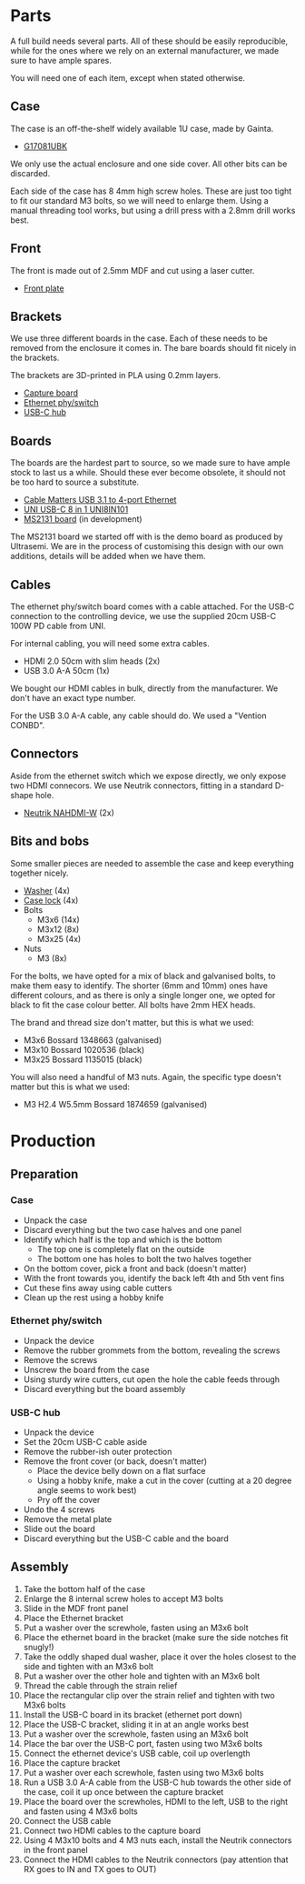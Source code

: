 # Parts

A full build needs several parts. All of these should be easily reproducible,
while for the ones where we rely on an external manufacturer, we made sure to
have ample spares.

You will need one of each item, except when stated otherwise.

## Case

The case is an off-the-shelf widely available 1U case, made by Gainta.

  * [G17081UBK](https://www.gainta.com/en/g17081ubk.html)

We only use the actual enclosure and one side cover. All other bits can be
discarded.

Each side of the case has 8 4mm high screw holes. These are just too tight to
fit our standard M3 bolts, so we will need to enlarge them. Using a manual
threading tool works, but using a drill press with a 2.8mm drill works best.

## Front

The front is made out of 2.5mm MDF and cut using a laser cutter.

  * [Front plate](frontplate.svg)

## Brackets

We use three different boards in the case. Each of these needs to be removed
from the enclosure it comes in. The bare boards should fit nicely in the
brackets.

The brackets are 3D-printed in PLA using 0.2mm layers.

  * [Capture board](capture-bracket.scad)
  * [Ethernet phy/switch](ether-bracket.scad)
  * [USB-C hub](usb-c-bracket.scad)

## Boards

The boards are the hardest part to source, so we made sure to have ample stock
to last us a while. Should these ever become obsolete, it should not be too hard
to source a substitute.

  * [Cable Matters USB 3.1 to 4-port Ethernet](https://www.cablematters.com/pc-1273-138-usb-31-to-4-port-gigabit-ethernet-adapter.aspx)
  * [UNI USB-C 8 in 1 UNI8IN101](https://uniaccessories.com/products/usb-c_8in1_hub)
  * [MS2131 board](http://www.ultrasemi.com/index.php/td-3-48-72-450) (in development)

The MS2131 board we started off with is the demo board as produced by Ultrasemi.
We are in the process of customising this design with our own additions, details
will be added when we have them.

## Cables

The ethernet phy/switch board comes with a cable attached. For the USB-C
connection to the controlling device, we use the supplied 20cm USB-C 100W PD
cable from UNI.

For internal cabling, you will need some extra cables.

  * HDMI 2.0 50cm with slim heads (2x)
  * USB 3.0 A-A 50cm (1x)

We bought our HDMI cables in bulk, directly from the manufacturer. We don't have
an exact type number.

For the USB 3.0 A-A cable, any cable should do. We used a "Vention CONBD".

## Connectors

Aside from the ethernet switch which we expose directly, we only expose two
HDMI connecors. We use Neutrik connectors, fitting in a standard D-shape hole.

  * [Neutrik NAHDMI-W](https://www.neutrik.com/en/product/nahdmi-w) (2x)

## Bits and bobs

Some smaller pieces are needed to assemble the case and keep everything
together nicely.

  * [Washer](washer.scad) (4x)
  * [Case lock](case-lock.scad) (4x)
  * Bolts
    * M3x6 (14x)
    * M3x12 (8x)
    * M3x25 (4x)
  * Nuts
    * M3 (8x)

For the bolts, we have opted for a mix of black and galvanised bolts, to make
them easy to identify. The shorter (6mm and 10mm) ones have different colours,
and as there is only a single longer one, we opted for black to fit the case
colour better. All bolts have 2mm HEX heads.

The brand and thread size don't matter, but this is what we used:

  * M3x6 Bossard 1348663 (galvanised)
  * M3x10 Bossard 1020536 (black)
  * M3x25 Bossard 1135015 (black)

You will also need a handful of M3 nuts. Again, the specific type doesn't matter
but this is what we used:

  * M3 H2.4 W5.5mm Bossard 1874659 (galvanised)

# Production

## Preparation

### Case

  * Unpack the case
  * Discard everything but the two case halves and one panel
  * Identify which half is the top and which is the bottom
    * The top one is completely flat on the outside
    * The bottom one has holes to bolt the two halves together
  * On the bottom cover, pick a front and back (doesn't matter)
  * With the front towards you, identify the back left 4th and 5th vent fins
  * Cut these fins away using cable cutters
  * Clean up the rest using a hobby knife

### Ethernet phy/switch

  * Unpack the device
  * Remove the rubber grommets from the bottom, revealing the screws
  * Remove the screws
  * Unscrew the board from the case
  * Using sturdy wire cutters, cut open the hole the cable feeds through
  * Discard everything but the board assembly

### USB-C hub

  * Unpack the device
  * Set the 20cm USB-C cable aside
  * Remove the rubber-ish outer protection
  * Remove the front cover (or back, doesn't matter)
    * Place the device belly down on a flat surface
    * Using a hobby knife, make a cut in the cover (cutting at a 20 degree angle
      seems to work best)
    * Pry off the cover
  * Undo the 4 screws
  * Remove the metal plate
  * Slide out the board
  * Discard everything but the USB-C cable and the board

## Assembly

  1.  Take the bottom half of the case
  2.  Enlarge the 8 internal screw holes to accept M3 bolts
  3.  Slide in the MDF front panel
  4.  Place the Ethernet bracket
  5.  Put a washer over the screwhole, fasten using an M3x6 bolt
  6.  Place the ethernet board in the bracket (make sure the side notches fit
      snugly!)
  7.  Take the oddly shaped dual washer, place it over the holes closest to the
      side and tighten with an M3x6 bolt
  8.  Put a washer over the other hole and tighten with an M3x6 bolt
  9. Thread the cable through the strain relief
  10. Place the rectangular clip over the strain relief and tighten with two
      M3x6 bolts
  11. Install the USB-C board in its bracket (ethernet port down)
  12. Place the USB-C bracket, sliding it in at an angle works best
  13. Put a washer over the screwhole, fasten using an M3x6 bolt
  14. Place the bar over the USB-C port, fasten using two M3x6 bolts
  15. Connect the ethernet device's USB cable, coil up overlength
  16. Place the capture bracket
  17. Put a washer over each screwhole, fasten using two M3x6 bolts
  18. Run a USB 3.0 A-A cable from the USB-C hub towards the other side of the
      case, coil it up once between the capture bracket
  19. Place the board over the screwholes, HDMI to the left, USB to the right
      and fasten using 4 M3x6 bolts
  20. Connect the USB cable
  21. Connect two HDMI cables to the capture board
  22. Using 4 M3x10 bolts and 4 M3 nuts each, install the Neutrik connectors in
      the front panel
  23. Connect the HDMI cables to the Neutrik connectors (pay attention that RX
      goes to IN and TX goes to OUT)
